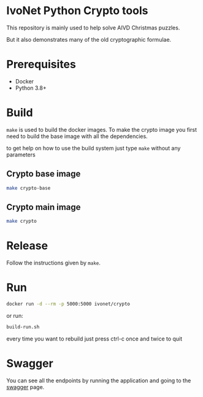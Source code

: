 # IvoNet Python Crypto tools

This repository is mainly used to help solve AIVD Christmas puzzles.

But it also demonstrates many of the old cryptographic formulae.


# Prerequisites

* Docker
* Python 3.8+


# Build

`make` is used to build the docker images. 
To make the crypto image you first need to build the base image with all the dependencies.

to get help on how to use the build system just type `make` without any parameters

## Crypto base image

```bash
make crypto-base
```

## Crypto main image

```bash
make crypto
```

# Release

Follow the instructions given by `make`.

# Run

```bash
docker run -d --rm -p 5000:5000 ivonet/crypto
```

or run:

```bash
build-run.sh
```
every time you want to rebuild just press ctrl-c once and twice to quit

# Swagger

You can see all the endpoints by running the application and going to 
the [swagger](http://localhost:5000) page.
